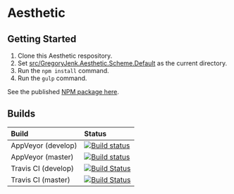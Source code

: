 # Aesthetic

## Getting Started

1. Clone this Aesthetic respository.
2. Set [src/GregoryJenk.Aesthetic.Scheme.Default](./src/GregoryJenk.Aesthetic.Scheme.Default) as the current directory.
3. Run the ```npm install``` command.
4. Run the ```gulp``` command.

See the published [NPM package here](https://www.npmjs.com/package/@gregoryjenk/aesthetic-scheme-default).

## Builds

| Build | Status |
| :--- | :--- |
| AppVeyor (develop) | [![Build status](https://ci.appveyor.com/api/projects/status/hcc9dgl67mmrae2g/branch/develop?svg=true)](https://ci.appveyor.com/project/gregoryjenk/gregoryjenk-aesthetic/branch/develop) |
| AppVeyor (master) | [![Build status](https://ci.appveyor.com/api/projects/status/hcc9dgl67mmrae2g/branch/master?svg=true)](https://ci.appveyor.com/project/gregoryjenk/gregoryjenk-aesthetic/branch/master) |
| Travis CI (develop) | [![Build Status](https://travis-ci.org/gregoryjenk/GregoryJenk.Aesthetic.svg?branch=develop)](https://travis-ci.org/gregoryjenk/GregoryJenk.Aesthetic) |
| Travis CI (master) | [![Build Status](https://travis-ci.org/gregoryjenk/GregoryJenk.Aesthetic.svg?branch=master)](https://travis-ci.org/gregoryjenk/GregoryJenk.Aesthetic) |